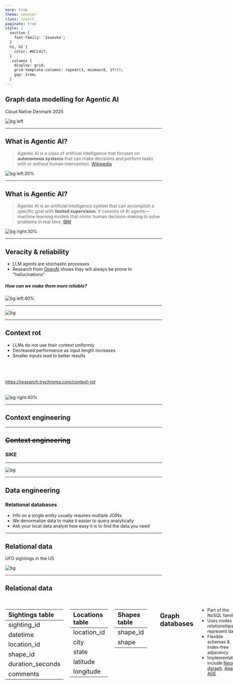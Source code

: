 ```yaml
---
marp: true
theme: uncover
class: invert
paginate: true
style: |
  section {
    font-family: 'Iosevka';
  }
  h1, h2 {
    color: #6CC417;
  }
  .columns {
    display: grid;
    grid-template-columns: repeat(3, minmax(0, 1fr));
    gap: 1rem;
  }
---
```

<!-- _paginate: skip -->

## Graph data modelling for Agentic AI
Cloud Native Denmark 2025

![bg left](./assets/computer.png)

<!-- _footer: Nina Jensen (she/her) • Senior Software Engineer @ [Cernel AI](https://cernel.ai) • Illustated by Ditte Jensen -->

<!--
Hello + name & workplace
Presentation illustrated by Ditte Jensen
Questions after the presentation please :)
-->
---

## What is Agentic AI?

> Agentic AI is a class of artificial intelligence that focuses on **autonomous systems** that can make decisions and perform tasks with or without human intervention.
[Wikipedia](https://en.wikipedia.org/wiki/Agentic_AI)

![bg left:30%](./assets/ai_agent.png)

<!--
Determine AI knowledge + define agentic AI by slides
Note that agentic AI is loosely defined
Describes frameworks rather than a specific technology
-->

---

## What is Agentic AI?

> Agentic AI is an artificial intelligence system that can accomplish a specific goal with **limited supervision**. It consists of AI agents—machine learning models that mimic human decision-making to solve problems in real time.
[IBM](https://www.ibm.com/think/topics/agentic-ai)

![bg right:30%](./assets/ai_agent.png)

<!--
Determine AI knowledge + define agentic AI by slides
Note that agentic AI is loosely defined
Describes frameworks rather than a specific technology
-->

---

## Veracity & reliability

* LLM agents are stochastic processes
* Research from [OpenAI](https://arxiv.org/pdf/2509.04664) shows they will always be prone to "hallucinations"

<div data-marpit-fragment>

##### How can we make them more reliable?

</div>

![bg left:40%](./assets/ufo_empty.png)

<!--

Key takeaways from article:
- LLMs guess when uncertain rather than admitting uncertainty
- Training & evaluation reward guessing rather than admitting uncertainty
- "Hallucinations" originate as errors in binary classification
- If I wanted unreliable things in prod I'd use Javascript :)

-->

---


![bg](./assets/prompt.png)

<!--
We can do prompt engineering... but it's not really engineering and it doesn't really work super well

There's another problem too
-->

---


## Context rot

* LLMs do not use their context uniformly
* Decreased performance as input length increases
* Smaller inputs lead to better results

<br><br>

<div data-marpit-fragment>

###### <!-- fit --> https://research.trychroma.com/context-rot

</div>

![bg right:40%](./assets/ufo_cow.png)
<!--
Key takeaways from article:
- LLMs should in principle handle the 10,000th token as reliably as the 1st
- But they don't :)
- Model performance varies significantly even on simple tasks as input length changes
-->

---

## Context engineering


<!--
Why are we inventing new engineering disciplines when we already have a perfectly good one?
-->

---
<!-- _paginate: hold -->

## ~~Context engineering~~
### SIKE


---

![bg](./assets/data_engineering.jpg)

---
## Data engineering

<div data-marpit-fragment>

### Relational databases

</div>

* Info on a single entity usually requires multiple JOINs
* We denormalize data to make it easier to query analytically
* Ask your local data analyst how easy it is to find the data you need

<!--
Traditionally in data engineering, we work with relational databases, denormalize data and move it into datalakes
The point here:
There's an entire career field dedicated to analysing data and finding correct context
It's not easy!
-->
---


## Relational data

UFO sightings in the US

![bg](./assets/cat_ufo.jpg)

<!--
As an example, we could use ecommerce data... but frankly that's a bit boring

So we'll use UFO sightings instead!
--->

---

<style scoped>
table {
    font-size: 20px;
}
</style>

## Relational data
<br>
<div class="columns">
<div data-marpit-fragment>

| Sightings table  |
| :--------------- |
| sighting_id      |
| datetime         |
| location_id      |
| shape_id         |
| duration_seconds |
| comments         |

</div>

<div data-marpit-fragment>

| Locations table |
| :-------------- |
| location_id     |
| city            |
| state           |
| latitude        |
| longitude       |

</div>

<div data-marpit-fragment>

| Shapes table |
| :----------- |
| shape_id     |
| shape        |

</div>

<!--
This is an example of how our UFO sightings data could be stored in a relational database
It's somewhat normalized which is nice for several good reasons when working transactional systems
-->

---

## Graph databases

* Part of the NoSQL family
* Uses nodes and relationships to represent data
* Flexible schemas & index-free adjacency
* Implementations include [Neo4j](https://github.com/neo4j/neo4j), [dgraph](https://github.com/hypermodeinc/dgraph), [Apache AGE](https://github.com/apache/age)

![bg right:40%](./assets/ufo_party.png)

<!--
Index-free adjacency means that each node references its neighbours
Accessing relationships and related data is a memory pointer lookup
This means that data retrieval is constant in the amount of data _accessed_ not the amount of data _stored_
Relationships are first-class entities
--->

---


## Graph data

<br><br>
<br><br>
<br><br>
<br><br>

![bg 85%](./assets/graph_2.png)

<!--
Example of how UFO data could be stored in a graph database
Note that we have split data into more entities than the three tables shown earlier
This is because we can get deduplication for free!
For example, observation dates can be shared between multiple sightings
which allows us to do effective queries like "give me all sightings in the last month"
--->

---

## Relational data
<style scoped>
table {
    font-size: 20px;
}
</style>
<div data-marpit-fragment>

| sighting_id | datetime        | location_id | shape_id | duration_seconds | comments |
| ----------: | :-------------- | ----------: | -------: | ---------------: | :------- |
|          59 | 11/1/2004 19:00 |         161 |       17 |              420 | ...      |
|         185 | 11/1/2004 19:00 |         143 |        9 |               60 | ...      |

</div>

<div data-marpit-fragment>

| location_id | city         | state |   latitude |    longitude |
| ----------: | :----------- | :---- | ---------: | -----------: |
|         143 | agoura hills | ca    | 34.1363889 | -118.7736111 |
|         161 | abingdon     | va    | 36.7097222 |  -81.9775000 |

</div>

<div data-marpit-fragment>


| shape_id | shape   |
| -------: | :------ |
|        9 | light   |
|       17 | unknown |

</div>


---


## Graph data

<br><br>
<br><br>
<br><br>
<br><br>

![bg 85%](./assets/graph_2.png)

<!--
Example of how UFO data could be stored in a graph database
Note that we have split data into more entities than the three tables shown earlier
This is because we can get deduplication for free!
For example, observation dates can be shared between multiple sightings
which allows us to do effective queries like "give me all sightings in the last month"
--->

---
## Demo time!

* We'll be using [this dataset from Kaggle](https://www.kaggle.com/datasets/NUFORC/ufo-sightings)

<br>
<div data-marpit-fragment>

![w:700](./assets/kaggle.png)

</div>

---

## Demo time!

* We have also hacked NASA's database...

<br>
<div data-marpit-fragment>

![w:1150](./assets/nasa.png)

</div>

---

## BASED & RUST PILLED

![bg](https://media2.giphy.com/media/v1.Y2lkPTc5MGI3NjExaGthdnZ2bGVsMnlocGRxb2Rqd2s1dDVhODB6aXZoZGRzbWh2MmZ6cCZlcD12MV9pbnRlcm5hbF9naWZfYnlfaWQmY3Q9Zw/ehwuBgKNA2NACoFa7w/giphy.gif)

---

## Python packages

* [pydantic-ai](https://ai.pydantic.dev/) - AI Agent framework
* [pydantic](https://docs.pydantic.dev/) - Data validation
* [logfire](https://logfire.pydantic.dev/docs/) - Logging
* [polars](https://www.polars.org/https://pola.rs/) - Data processing
* [neo4j-rust-ext](https://github.com/neo4j/neo4j-python-driver-rust-ext) - Neo4j Python driver

---
<!--  _footer: "" -->
## Compose file


```yml

services:
  neo4j:
    container_name: cnd-neo4j
    hostname: neo4j
    image: neo4j:latest
    environment:
      - NEO4J_AUTH=neo4j/cloudnative4j
      - NEO4J_PLUGINS=["apoc"]
    ports:
      - "7474:7474"
      - "7687:7687"
    volumes:
      - neo4j_data:/data

  neo4j-mcp:
    container_name: cnd-neo4j-mcp
    hostname: neo4j-mcp
    image: mcp/neo4j-cypher:latest
    ports:
      - "8000:8000"
    environment:
      - NEO4J_URI=bolt://neo4j:7687
      - NEO4J_USERNAME=neo4j
      - NEO4J_PASSWORD=cloudnative4j
      - NEO4J_READ_ONLY=true # don't want the agents to write to the database
      - NEO4J_TRANSPORT=http
      - NEO4J_MCP_SERVER_PORT=8000
      - NEO4J_MCP_SERVER_PATH=/api/mcp/
    depends_on:
      - neo4j

volumes:
  neo4j_data:

```

---
<!-- _footer: ""-->

![bg left](./assets/rogue_ai.webp)

## Write access in prod is a great idea!!11!!1

---
<!--  _footer: "" -->
## Loading data

```python
def load_locations(tx: ManagedTransaction) -> None:
    locations = TypeAdapter(list[LocationCsv]).validate_python(
        read_files("locations").to_dicts()
    )
    tx.run(
        """//cypher
        UNWIND $locations AS location
        MERGE (l:Location {location_id: location.location_id})
        SET l += location
        """,
        locations=[location.model_dump() for location in locations],
    )


def load_shapes(tx: ManagedTransaction) -> None:
    shapes = TypeAdapter(list[ShapeCsv]).validate_python(
        read_files("shapes").to_dicts()
    )
    tx.run(
        """//cypher
        UNWIND $shapes AS shape
        MERGE (s:Shape {shape_id: shape.shape_id})
        SET s += shape
        """,
        shapes=[shape.model_dump() for shape in shapes],
    )

```

---
<!--  _footer: "" -->

## Loading data

```python
def load_sightings(tx: ManagedTransaction) -> None:
    sightings = TypeAdapter(list[SightingCsv]).validate_python(
        read_files("sightings").to_dicts()
    )
    tx.run(
        """//cypher
        UNWIND $sightings AS sighting
        MERGE (s:Sighting {sighting_id: sighting.sighting_id})
        SET s.comments = sighting.comments

        MERGE (dt: ObservationTime {value: sighting.datetime})
        MERGE (dur: Duration {value: sighting.duration_seconds})

        WITH *

        MATCH (l:Location {location_id: sighting.location_id})
        MATCH (sh:Shape {shape_id: sighting.shape_id})
        MERGE (s)-[:ON_LOCATION]->(l)
        MERGE (s)-[:FOR_DURATION]->(dur)
        MERGE (s)-[:OBSERVED_AT]->(dt)
        MERGE (s)-[:HAS_SHAPE]->(sh)
        """,
        sightings=[sighting.model_dump() for sighting in sightings],
    )
```
---
<!--  _footer: "" -->

## Loading data

```python
def load_nasa_sightings(tx: ManagedTransaction) -> None:
    nasa_sightings = TypeAdapter(list[NasaSightingCsv]).validate_python(
        read_files("nasa_sightings").to_dicts()
    )
    tx.run(
        """//cypher
        UNWIND $nasa_sightings AS nasa_sighting
        MERGE (ns:NasaSighting {case_id: nasa_sighting.case_id})
        SET ns.credibility_score = nasa_sighting.credibility_score
        SET ns.altitude_est_meters = nasa_sighting.altitude_est_meters
        SET ns.notes = nasa_sighting.notes

        MERGE (dt: ObservationTime {value: nasa_sighting.datetime})
        MERGE (cl: Classification {value: nasa_sighting.classification})
        MERGE (tl: ThreatLevel {value: nasa_sighting.threat_level})
        MERGE (invs: InvestigationStatus {value: nasa_sighting.investigation_status})

        WITH *

        MATCH (l:Location {location_id: nasa_sighting.location_id})
        MATCH (s:Shape {shape_id: nasa_sighting.shape_id})
        MERGE (ns)-[:ON_LOCATION]->(l)
        MERGE (ns)-[:OBSERVED_AT]->(dt)
        MERGE (ns)-[:HAS_SHAPE]->(s)
        MERGE (ns)-[:HAS_CLASSIFICATION]->(cl)
        MERGE (ns)-[:HAS_THREAT_LEVEL]->(tl)
        MERGE (ns)-[:HAS_INVESTIGATION_STATUS]->(invs)
        """,
        nasa_sightings=[nasa_sighting.model_dump() for nasa_sighting in nasa_sightings],
    )

```

---
<!--  _footer: "" -->
## <!-- fit---> Results in graph database
![bg left:70%](./assets/full_graph.png)

---
<!--  _footer: "" -->
## Defining agents

```python
class Sighting(Base):
    sighting_id: int
    comments: str


class NasaSighting(Base):
    case_id: str
    credibility_score: float
    altitude_est_meters: int
    notes: str


class RelatedSightings(Base):
    private_sighting: Sighting
    nasa_sighting: NasaSighting
    datetime: AwareDatetime
    shape: str

```

---
<!--  _footer: "" -->
## Defining agents

```python
def get_agent(output_type: Any) -> Agent:
    """Obtain an agent with the given output type

    Args:
        output_type: The type of the output to be returned by the agent

    Returns:
        An agent with the given output type
    """
    settings = Settings()
    server = MCPServerStreamableHTTP(settings.mcp_url)
    return Agent(
        model=AnthropicModel(
            model_name="claude-sonnet-4-5",
            provider=AnthropicProvider(
                api_key=settings.anthropic_api_key.get_secret_value()
            ),
        ),
        toolsets=[server],
        output_type=output_type,
    )


sightings_agent = partial(get_agent, output_type=list[RelatedSightings])

```

---
<!--  _footer: "" -->
## Running agents

```python
async def run_agent(agent: Agent, prompt: str) -> None:
    """Run an agent with the given prompt

    Args:
        agent: The agent to run
        prompt: The prompt to run the agent with
    """
    await logger.ainfo("Agent starting", prompt=prompt)
    result = await agent.run(prompt)
    await logger.ainfo("Agent done")
    pprint(result.output)


async def main() -> None:
    await run_agent(
        sightings_agent(),
        "Find 5 sightings that are related to a NASA sighting",
    )


if __name__ == "__main__":
    asyncio.run(main())

```

---

## Let's see it in action...
![bg left](./assets/ai_agent.png)

---

## Scully, you're not gonna believe this...

* LLMs are not magic
* Proper data engineering is still important
* Graph data modelling can help provide concise context

![bg contain](https://tenor.com/view/yeah-the-x-files-agent-scully-dana-scully-scully-gif-27518038.gif)

---
<div data-marpit-fragment>

Thanks :alien:

</div>
<br>
<br>

![bg](./assets/truth.jpg)

<div data-marpit-fragment>

![h:300](./assets/linkedin.jpg)

</div>
